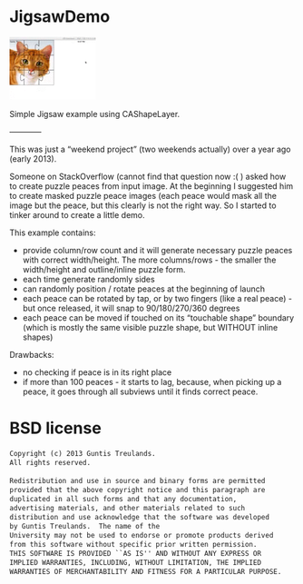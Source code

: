 JigsawDemo
==========

![PreviewImage](https://github.com/GuntisTreulands/JigsawDemo/blob/master/example2.gif?raw=true)

Simple Jigsaw example using CAShapeLayer.

————

This was just a “weekend project” (two weekends actually) over a year ago (early 2013).

Someone on StackOverflow (cannot find that question now :( ) asked how to create puzzle peaces from input image. At the beginning I suggested him to create masked puzzle peace images (each peace would mask all the image but the peace,  but this clearly is not the right way. So I started to tinker around to create a little demo. 

This example contains:
 - provide column/row count and it will generate necessary puzzle peaces with correct width/height. The more columns/rows - the smaller the width/height and outline/inline puzzle form.
 - each time generate randomly sides
 - can randomly position / rotate peaces at the beginning of launch
 - each peace can be rotated by tap, or by two fingers (like a real peace) - but once released, it will snap to 90/180/270/360 degrees
 - each peace can be moved if touched on its “touchable shape” boundary (which is mostly the same visible puzzle shape, but WITHOUT inline shapes) 

Drawbacks:
 - no checking if peace is in its right place
 - if more than 100 peaces - it starts to lag, because, when picking up a peace, it goes through all subviews until it finds correct peace.


 BSD license
 ===

 	Copyright (c) 2013 Guntis Treulands.
 	All rights reserved.

 	Redistribution and use in source and binary forms are permitted
 	provided that the above copyright notice and this paragraph are
 	duplicated in all such forms and that any documentation,
 	advertising materials, and other materials related to such
 	distribution and use acknowledge that the software was developed
 	by Guntis Treulands.  The name of the
 	University may not be used to endorse or promote products derived
 	from this software without specific prior written permission.
 	THIS SOFTWARE IS PROVIDED ``AS IS'' AND WITHOUT ANY EXPRESS OR
 	IMPLIED WARRANTIES, INCLUDING, WITHOUT LIMITATION, THE IMPLIED
 	WARRANTIES OF MERCHANTABILITY AND FITNESS FOR A PARTICULAR PURPOSE.
	